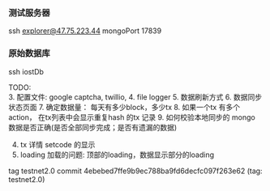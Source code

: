 

### 测试服务器
ssh explorer@47.75.223.44
mongoPort 17839


### 原始数据库
ssh iostDb





TODO:    
3. 配置文件: google captcha, twillio, 
4. file logger
5. 数据刷新方式 
6. 数据同步状态页面
7. 确定数据量： 每天有多少block，多少tx
8. 如果一个tx 有多个action， 在tx列表中会显示重复hash 的tx 记录
9. 如何校验本地同步的 mongo 数据是否正确(是否全部同步完成；是否有遗漏的数据)











4. tx 详情 setcode 的显示
6. loading 加载的问题: 顶部的loading，数据显示部分的loading





tag   testnet2.0
commit 4ebebed7ffe9b9ec788ba9fd6decfc097f263e62 (tag: testnet2.0)
